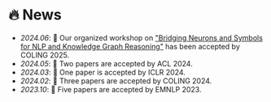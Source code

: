# 🔥 News
- *2024.06*: 🎉 Our organized workshop on ["Bridging Neurons and Symbols for NLP and Knowledge Graph Reasoning"](https://neusymbridge.github.io/) has been accepted by COLING 2025.
- *2024.05*: 🎉 Two papers are accepted by ACL 2024.
- *2024.03*: 🎉 One paper is accepted by ICLR 2024.
- *2024.02*: 🎉 Three papers are accepted by COLING 2024.
- *2023.10*: 🎉 Five papers are accepted by EMNLP 2023.


